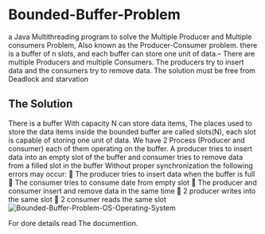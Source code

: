 # Bounded-Buffer-Problem
a Java Multithreading program to solve the Multiple  Producer and Multiple consumers Problem, Also known as the Producer-Consumer problem. there is a buffer of n slots, and each buffer can store one unit of data.– There are multiple Producers and multiple  Consumers. The producers try to insert data and the consumers try to remove data. 
The solution must be free from Deadlock and starvation

The Solution
------------
There is a buffer With capacity N can store data items, The places 
used to store the data items inside the bounded buffer are called 
slots(N), each slot is capable of storing one unit of data. 
We have 2 Process (Producer and consumer) each of them 
operating on the buffer. 
A producer tries to insert data 
into an empty slot of the buffer 
and consumer tries to remove 
data from a filled slot in the 
buffer
Without proper 
synchronization the 
following errors may 
occur: 
 The producer tries to insert data when the buffer is full 
 The consumer tries to consume date from empty slot 
 The producer and consumer insert and remove data in the same time 
 2 producer writes into the same slot 
 2 consumer reads the same slot   
![Bounded-Buffer-Problem-OS-Operating-System](https://github.com/user-attachments/assets/cca1bcc0-4ebe-4743-8e5a-1ecf27ce2996)

For dore details read The documention.


